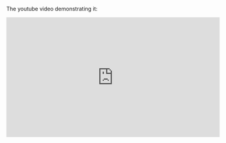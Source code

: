 The youtube video demonstrating it: 

<iframe width="560" height="315" src="https://www.youtube.com/embed/9UAjGG8XC1A" title="YouTube video player" frameborder="0" allow="accelerometer; autoplay; clipboard-write; encrypted-media; gyroscope; picture-in-picture" allowfullscreen></iframe>
